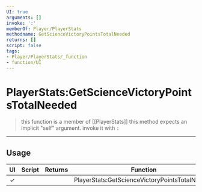 ```yaml
---
UI: true
arguments: []
invoke: ':'
memberOf: Player/PlayerStats
methodname: GetScienceVictoryPointsTotalNeeded
returns: []
script: false
tags:
- Player/PlayerStats/_function
- function/UI
---
```

# PlayerStats:GetScienceVictoryPointsTotalNeeded
> this function is a member of [[PlayerStats]]
> this method expects an implicit "self" argument. invoke it with `:`
-----
## Usage
|  UI | Script | Returns | Function | Arguments |
|:---:|:------:|-------:|:--------:|:---------|
|✓| ||PlayerStats:GetScienceVictoryPointsTotalNeeded||
